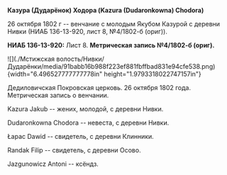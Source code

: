 **Казура (Дударёнок) Ходора (Kazura (Dudaronkowna) Chodora)**

26 октября 1802 г -- венчание с молодым Якубом Казурой с деревни Нивки
(НИАБ 136-13-920, лист 8, №4/1802-б (ориг)).

**НИАБ 136-13-920:** Лист 8. **Метрическая запись №4/1802-б (ориг).**

![](./Мстижская волость/Нивки/Дударёнки/media/91babb16b988f223ef881fbffbad831e94cfe538.png){width="6.496527777777778in"
height="1.9793318022747157in"}

Дедиловичская Покровская церковь. 26 октября 1802 года. Метрическая
запись о венчании.

Kazura Jakub -- жених, молодой, с деревни Нивки.

Dudaronkowna Chodora -- невеста, с деревни Нивки.

Łapac Dawid -- свидетель, с деревни Клинники.

Randak Filip -- свидетель, с деревни Осовo.

Jazgunowicz Antoni -- ксёндз.
